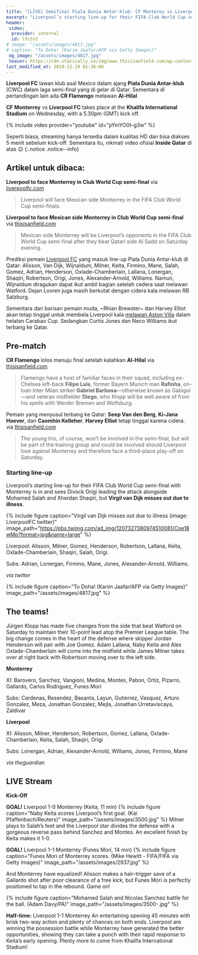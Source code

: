 ```yaml
---
title: "[LIVE] Semifinal Piala Dunia Antar-klub: CF Monterey vs Liverpool FC"
excerpt: "Liverpool’s starting line-up for their FIFA Club World Cup semi-final with Monterrey is in"
header:
 video:
  provider: internal
  id: lfctv2
# image: "/assets/images/4817.jpg"
# caption: "To Doha! (Karim Jaafar/AFP via Getty Images)"
 og_image: "/assets/images/4817.jpg"
 teaser: https://cdn.statically.io/img/www.thisisanfield.com/wp-content/uploads/P2019-12-14-FIFACWC_Monterrey_Al_Sadd-3-324x235.jpg
last_modified_at: 2019-12-19 01:36:00
---
```

**Liverpool FC** lawan klub asal Mexico dalam ajang **Piala Dunia Antar-klub** (CWC) dalam laga semi-final yang di gelar di Qatar. Sementara di pertandingan lain ada **CR Flamengo** melawan **Al-Hilal**

**CF Monterrey** vs **Liverpool FC** takes place at the **Khalifa International Stadium** on Wednesday, with a 5.30pm (GMT) kick off.

{% include video provider="youtube" id="pYmYO0t-g3w" %}

Seperti biasa, streaming hanya tersedia dalam kualitas HD dan bisa diakses 5 menit sebelum kick-off. Sementara itu, nikmati video ofisial **Inside Qatar** di atas 😉
{:.notice .notice--info}

## Artikel untuk dibaca:

**Liverpool to face Monterrey in Club World Cup semi-final** via [liverpoolfc.com](https://www.liverpoolfc.com/news/first-team/378061-liverpool-to-face-monterrey-in-club-world-cup-semi-final)
> Liverpool will face Mexican side Monterrey in the FIFA Club World Cup semi-finals.

**Liverpool to face Mexican side Monterrey in Club World Cup semi-final** via [thisisanfield.com](https://www.thisisanfield.com/2019/12/liverpool-to-face-mexican-side-monterrey-in-club-world-cup-semi-final/)
> Mexican side Monterrey will be Liverpool’s opponents in the FIFA Club World Cup semi-final after they beat Qatari side Al Sadd on Saturday evening.

Prediksi pemain [Liverpool FC](/liverpool) yang masuk line-up Piala Dunia Antar-klub di Qatar: Alisson, Van Dijk, Wijnaldum, Milner, Keita, Firmino, Mane, Salah, Gomez, Adrian, Henderson, Oxlade-Chamberlain, Lallana, Lonergan, Shaqiri, Robertson, Origi, Jones, Alexander-Arnold, Williams. Namun, Wijnaldum diragukan dapat ikut ambil bagian setelah cedera saat melawan Watford. Dejan Lovren juga masih berkutat dengan cidera kala melawan RB Salzburg.

Sementara dari barisan pemain muda, ~Rhian Brewster~ dan Harvey Elliot akan tetap tinggal untuk membela Liverpool kala [melawan Aston Villa](/liverpool/carabao-vs-aston-villa/) dalam helatan Carabao Cup. Sedangkan Curtis Jones dan Neco Williams ikut terbang ke Qatar.

## Pre-match

**CR Flamengo** lolos menuju final setelah kalahkan **Al-Hilal** via [thisisanfield.com](https://www.thisisanfield.com/2019/12/flamengo-book-place-in-club-world-cup-final-despite-tough-semi-final/)
> Flamengo have a host of familiar faces in their squad, including ex-Chelsea left-back **Filipe Luis**, former Bayern Munich man **Rafinha**, on-loan Inter Milan striker **Gabriel Barbosa**—otherwise known as Gabigol—and veteran midfielder **Diego**, who Klopp will be well aware of from his spells with Werder Bremen and Wolfsburg.

Pemain yang menyusul terbang ke Qatar: **Seep Van den Berg**, **Ki-Jana Hoever**, dan **Caomhin Kelleher**. **Harvey Elliot** tetap tinggal karena cidera. via [thisisanfield.com](https://www.thisisanfield.com/2019/12/young-liverpool-trio-head-to-qatar-but-harvey-elliott-misses-out/)
> The young trio, of course, won’t be involved in the semi-final, but will be part of the training group and could be involved should Liverpool lose against Monterrey and therefore face a third-place play-off on Saturday.

### Starting line-up

Liverpool’s starting line-up for their FIFA Club World Cup semi-final with Monterrey is in and sees Divock Origi leading the attack alongside Mohamed Salah and Xherdan Shaqiri, but **Virgil van Dijk misses out due to illness**.

{% include figure caption="Virgil van Dijk misses out due to illness (image: LiverpoolFC twitter)" image_path="https://pbs.twimg.com/ad_img/1207327380974510081/Coe18wMp?format=jpg&name=large" %}

Liverpool: Alisson, Milner, Gomez, Henderson, Robertson, Lallana, Keita, Oxlade-Chamberlain, Shaqiri, Salah, Origi.

Subs: Adrian, Lonergan, Firmino, Mane, Jones, Alexander-Arnold, Williams.

_via twitter_

{% include figure caption="To Doha! (Karim Jaafar/AFP via Getty Images)" image_path="/assets/images/4817.jpg" %}

## The teams!

Jürgen Klopp has made five changes from the side that beat Watford on Saturday to maintain their 10-point lead atop the Premier League table. The big change comes in the heart of the defense where skipper Jordan Henderson will pair with Joe Gomez. Adam Lallana, Naby Keita and Alex Oxlade-Chamberlain will come into the midfield while James Milner takes over at right back with Robertson moving over to the left side.

**Monterrey**

XI: Barovero, Sanchez, Vangioni, Medina, Montes, Pabon, Ortiz, Pizarro, Gallardo, Carlos Rodriguez, Funes Mori

Subs: Cardenas, Resendez, Basanta, Layun, Gutierrez, Vasquez, Arturo Gonzalez, Meza, Jonathan Gonzalez, MejIa, Jonathan Urretaviscaya, Zaldivar

**Liverpool**

XI: Alisson, Milner, Henderson, Robertson, Gomez, Lallana, Oxlade-Chamberlain, Keita, Salah, Shaqiri, Origi

Subs: Lonergan, Adrian, Alexander-Arnold, Williams, Jones, Firmino, Mane

_via theguardian_

## LIVE Stream

**Kick-Off**

**GOAL!** Liverpool 1-0 Monterrey (Keita, 11 min)
{% include figure caption="Naby Keita scores Liverpool’s first goal. (Kai Pfaffenbach/Reuters)" image_path="/assets/images/3500.jpg" %}
Milner plays to Salah’s feet and the Liverpool star divides the defense with a gorgeous reverse pass behind Sanchez and Montes. An excellent finish by Keita makes it 1-0.

**GOAL!** Liverpool 1-1 Monterrey (Funes Mori, 14 min)
{% include figure caption="Funes Mori of Monterrey scores. (Mike Hewitt - FIFA/FIFA via Getty Images)" image_path="/assets/images/2937.jpg" %}

And Monterrey have equalized! Alisson makes a hair-trigger save of a Gallardo shot after poor clearance of a free kick, but Funes Mori is perfectly positioned to tap in the rebound. Game on!

{% include figure caption="Mohamed Salah and Nicolas Sanchez battle for the ball. (Adam Davy/PA)" image_path="/assets/images/3500-.jpg" %}

**Half-time:** Liverpool 1-1 Monterrey
An entertaining opening 45 minutes with brisk two-way action and plenty of chances on both ends. Liverpool are winning the possession battle while Monterrey have generated the better opportunities, showing they can take a punch with their rapid response to Keita’s early opening. Plenty more to come from Khalifa International Stadium!

